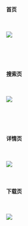 
#### 首页

<br>

![](https://github.com/huangke19/PureFilm/raw/master/intro_pics/home.png)

<br><br><br>

#### 搜索页
<br>

![](https://github.com/huangke19/PureFilm/raw/master/intro_pics/搜索页.png)

<br><br><br>

#### 详情页
<br>

![](https://github.com/huangke19/PureFilm/raw/master/intro_pics/详情页.png)
<br><br><br>

#### 下载页
<br>

![](https://github.com/huangke19/PureFilm/raw/master/intro_pics/下载链接.png)


